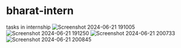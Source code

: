 # bharat-intern
tasks in internship
![Screenshot 2024-06-21 191005](https://github.com/Avinashpasham/bharat-intern/assets/173386426/91c55151-e9e8-4fc2-aef8-59385cf2347d)
![Screenshot 2024-06-21 191250](https://github.com/Avinashpasham/bharat-intern/assets/173386426/4279b550-3a2e-43bf-9501-fcec3cacaff3)
![Screenshot 2024-06-21 200733](https://github.com/Avinashpasham/bharat-intern/assets/173386426/741a8d65-dea6-4d4e-b4be-5a897568ec89)
![Screenshot 2024-06-21 200845](https://github.com/Avinashpasham/bharat-intern/assets/173386426/cf94630d-e762-4f6a-9b5a-7d672d7553d7)

